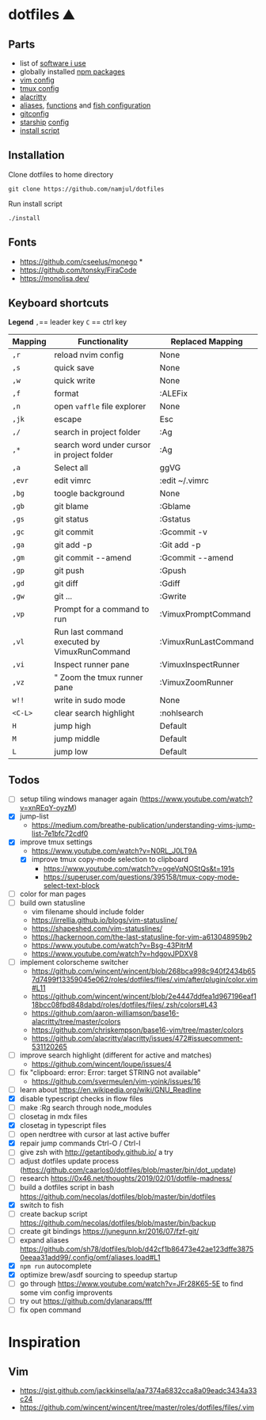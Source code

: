 
# dotfiles ⛰

## Parts

- list of [software i use](scripts/brew)
- globally installed [npm packages](dots/default-npm-packages)
- [vim config](dots/vimrc)
- [tmux config](dots/tmux.conf)
- [alacritty](dots/alacritty.yml)
- [aliases](shell/alias.fish), [functions](shell/functions.fish) and [fish configuration](dots/fish/config.fish)
- [gitconfig](dots/gitconfig)
- [starship](https://starship.rs/) [config](dots/starship.toml)
- [install script](install)

## Installation

Clone dotfiles to home directory
```
git clone https://github.com/namjul/dotfiles
```

Run install script
```
./install
```

## Fonts
- https://github.com/cseelus/monego *
- https://github.com/tonsky/FiraCode
- https://monolisa.dev/

## Keyboard shortcuts

**Legend**
`,`== leader key
`C` == ctrl key

| Mapping | Functionality                                                              | Replaced Mapping |
| ------- | -------------------------------------------------------------------------- | ---------------- |
| `,r`   | reload nvim config                                                            | None             |
| `,s`   | quick save                                                                    | None             |
| `,w`   | quick write                                                                    | None             |
| `,f`   | format                                                                        | :ALEFix             |
| `,n`   | open `vaffle` file explorer                                                     | None             |
| `,jk`  | escape                                                                        | Esc             |
| `,/`   | search in project folder                                                       | :Ag<CR> |
| `,*`  | search word under cursor in project folder                                  | :Ag <C-R><C-W><CR> |
| `,a`   | Select all                                                                    | ggVG |
| `,evr` | edit vimrc                                                                    | :<C-U>edit ~/.vimrc<CR> |
| `,bg`  | toogle background                                                             | None
| `,gb`  | git blame                                                                     | :Gblame<cr> |
| `,gs`  | git status                                                                    | :Gstatus<cr> |
| `,gc`  | git commit                                                                    | :Gcommit -v<cr> |
| `,ga`  | git add -p                                                                    | :Git add -p<cr> |
| `,gm`  | git commit --amend                                                            | :Gcommit --amend<cr> |
| `,gp`  | git push                                                                      | :Gpush<cr> |
| `,gd`  | git diff                                                                      | :Gdiff<cr> |
| `,gw`  | git ...                                                                       | :Gwrite<cr> |
| `,vp`  | Prompt for a command to run                                                   | :VimuxPromptCommand<CR> |
| `,vl`  | Run last command executed by VimuxRunCommand                                  | :VimuxRunLastCommand<CR> |
| `,vi`  | Inspect runner pane                                                           | :VimuxInspectRunner<CR> |
| `,vz`  | " Zoom the tmux runner pane                                                 | :VimuxZoomRunner<CR> |
| `w!!` | write in sudo mode | None |
| `<C-L>` | clear search highlight | :nohlsearch |:spv
| `H` | jump high | Default |
| `M` | jump middle | Default |
| `L` | jump low | Default |

## Todos
- [ ] setup tiling windows manager again (https://www.youtube.com/watch?v=xnREqY-oyzM)
- [x] jump-list 
  - https://medium.com/breathe-publication/understanding-vims-jump-list-7e1bfc72cdf0
- [x] improve tmux settings
  - https://www.youtube.com/watch?v=N0RL_J0LT9A
  - [x] improve tmux copy-mode selection to clipboard
    - https://www.youtube.com/watch?v=ogeVqNOStQs&t=191s
    - https://superuser.com/questions/395158/tmux-copy-mode-select-text-block
- [ ] color for man pages
- [ ] build own statusline
  - vim filename should include folder
  - https://irrellia.github.io/blogs/vim-statusline/
  - https://shapeshed.com/vim-statuslines/
  - https://hackernoon.com/the-last-statusline-for-vim-a613048959b2
  - https://www.youtube.com/watch?v=Bsg-43PitrM
  - https://www.youtube.com/watch?v=hdgovJPDXV8
- [ ] implement colorscheme switcher
  - https://github.com/wincent/wincent/blob/268bca998c940f2434b657d7499f13359045e062/roles/dotfiles/files/.vim/after/plugin/color.vim#L11
  - https://github.com/wincent/wincent/blob/2e4447ddfea1d967196eaf118bcc08fbd848dabd/roles/dotfiles/files/.zsh/colors#L43
  - https://github.com/aaron-williamson/base16-alacritty/tree/master/colors
  - https://github.com/chriskempson/base16-vim/tree/master/colors
  - https://github.com/alacritty/alacritty/issues/472#issuecomment-531120265
- [ ] improve search highlight (different for active and matches)
  - https://github.com/wincent/loupe/issues/4
- [ ] fix "clipboard: error: Error: target STRING not available"
  - https://github.com/svermeulen/vim-yoink/issues/16
- [ ] learn about https://en.wikipedia.org/wiki/GNU_Readline
- [x] disable typescript checks in flow files
- [ ] make :Rg search through node_modules
- [ ] closetag in mdx files
- [x] closetag in typescript files
- [ ] open nerdtree with cursor at last active buffer
- [x] repair jump commands Ctrl-O / Ctrl-I
- [ ] give zsh with http://getantibody.github.io/ a try
- [ ] adjust dotfiles update process (https://github.com/caarlos0/dotfiles/blob/master/bin/dot_update)
- [ ] research https://0x46.net/thoughts/2019/02/01/dotfile-madness/
- [ ] build a dotfiles script in bash https://github.com/necolas/dotfiles/blob/master/bin/dotfiles
- [x] switch to fish
- [ ] create backup script https://github.com/necolas/dotfiles/blob/master/bin/backup
- [ ] create git bindings https://junegunn.kr/2016/07/fzf-git/
- [ ] expand aliases https://github.com/sh78/dotfiles/blob/d42cf1b86473e42ae123dffe38750eeaa31add99/.config/omf/aliases.load#L1
- [x] `npm run` autocomplete
- [x] optimize brew/asdf sourcing to speedup startup
- [ ] go through https://www.youtube.com/watch?v=JFr28K65-5E to find some vim config improvents
- [ ] try out https://github.com/dylanaraps/fff
- [ ] fix open command

# Inspiration

## Vim

- https://gist.github.com/jackkinsella/aa7374a6832cca8a09eadc3434a33c24
- https://github.com/wincent/wincent/tree/master/roles/dotfiles/files/.vim
